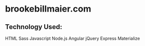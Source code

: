 # brookebillmaier.com

## Technology Used:
HTML
Sass
Javascript
Node.js
Angular
jQuery
Express
Materialize
